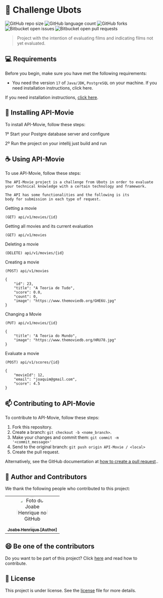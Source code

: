 # 🤖 Challenge Ubots

![GitHub repo size](https://img.shields.io/github/repo-size/joabehenrique/challenge-ubots?style=flat)
![GitHub language count](https://img.shields.io/github/languages/count/joabehenrique/challenge-ubots?style=flat)
![GitHub forks](https://img.shields.io/github/forks/joabehenrique/challenge-ubots?style=flat)
![Bitbucket open issues](https://img.shields.io/bitbucket/issues/joabehenrique/challenge-ubots?style=flat)
![Bitbucket open pull requests](https://img.shields.io/bitbucket/pr-raw/joabehenrique/challenge-ubots?style=flat)

> Project with the intention of evaluating films and indicating films not yet evaluated.

## 💻 Requirements

Before you begin, make sure you have met the following requirements:

- You need the version `17` of `Java/JDK`, `PostgreSQL` on your machine.
  If you need installation instructions, click here.

If you need installation instructions, [click here](https://www.google.com/url?sa=t&rct=j&q=&esrc=s&source=web&cd=&cad=rja&uact=8&ved=2ahUKEwiJ7Ieqxs39AhUwppUCHWvFBVoQFnoECAkQAQ&url=https%3A%2F%2Fjava.tutorials24x7.com%2Fblog%2Fhow-to-install-java-17-on-windows&usg=AOvVaw0NRBuZwgs0vrM5_YVqmD20).

## 🚀 Installing API-Movie

To install API-Movie, follow these steps:

1º Start your Postgre database server and configure 

2º Run the project on your intellij just build and run

## ☕ Using API-Movie

To use API-Movie, follow these steps:

```
The API-Movie project is a challenge from Ubots in order to evaluate 
your technical knowledge with a certain technology and framework.

The API has some functionalities and the following is its 
body for submission in each type of request.
```
Getting a movie
```
(GET) api/v1/movies/{id}
```
Getting all movies and its current evaluation
```
(GET) api/v1/movies
```
Deleting a movie
```
(DELETE) api/v1/movies/{id}
```
Creating a movie
```
(POST) api/v1/movies

{
    "id": 23,
    "title": "A Teoria de Tudo",
    "score": 0.0,
    "count": 0,
    "image": "https://www.themoviedb.org/GHE6U.jpg"
}
```
Changing a Movie
```
(PUT) api/v1/movies/{id}

{
    "title": "A Teoria do Mundo",
    "image": "https://www.themoviedb.org/HRU78.jpg"
}
```
Evaluate a movie
```
(POST) api/v1/scores/{id}

{
    "movieId": 12,
    "email": "joaquim@gmail.com",
    "score": 4.5
}
```

## 📫 Contributing to API-Movie

To contribute to API-Movie, follow these steps:

1. Fork this repository.
2. Create a branch: `git checkout -b <nome_branch>`.
3. Make your changes and commit them: `git commit -m '<commit_message>'`
4. Send to the original branch: `git push origin API-Movie / <local>`
5. Create the pull request.

Alternatively, see the GitHub documentation at [how to create a pull request](https://help.github.com/en/github/collaborating-with-issues-and-pull-requests/creating-a-pull-request)..

## 🤝 Author and Contributors

We thank the following people who contributed to this project:

<table>
  <tr>
    <td align="center">
      <a href="https://github.com/joabehenrique">
        <img src="https://avatars3.githubusercontent.com/u/64988299" width="100px" style="border-radius: 90px" alt="Foto do Joabe Henrique no GitHub"/><br>
        <sub>
          <b>Joabe Henrique [Author]</b>
        </sub>
      </a>
    </td>
  </tr>
</table>

## 😄 Be one of the contributors<br>

Do you want to be part of this project? Click [here](https://github.com/joabehenrique/challenge-ubotsr/blob/master/CONTRIBUTING.md) and read how to contribute.

## 📝 License

This project is under license. See the [license](https://github.com/joabehenrique/challenge-ubots/blob/master/LICENSE.md) file for more details.
